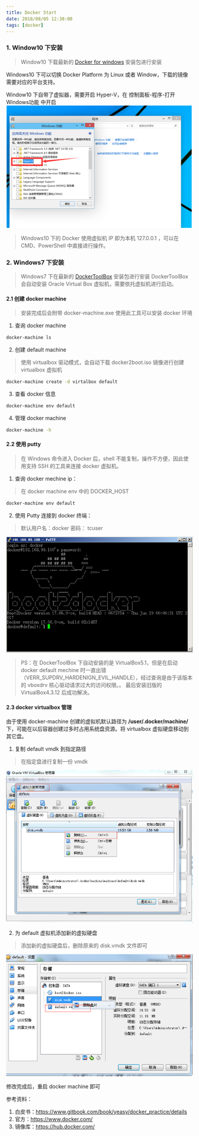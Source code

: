 ```yaml
---
title: Docker Start
date: 2018/08/05 12:30:00
tags: [docker]
---
```


### 1. Window10 下安装

> Window10 下载最新的 [Docker for windows](https://store.docker.com/editions/community/docker-ce-desktop-windows) 安装包进行安装

Windows10 下可以切换 Docker Platform 为 Linux 或者 Window，下载的镜像需要对应的平台支持。

Window10 下自带了虚拟器，需要开启 Hyper-V，在 控制面板-程序-打开Windows功能 中开启
![docker_hyperv](../../../../../images/docker_hyperv.png)

>Windows10 下的 Docker 使用虚拟机 IP 即为本机 127.0.0.1 ，可以在 CMD、PowerShell 中直接进行操作。

### 2. Windows7 下安装

> Windows7 下在最新的 [DockerToolBox](https://docs.docker.com/toolbox/toolbox_install_windows/) 安装包进行安装
DockerToolBox 会自动安装 Oracle Virtual Box 虚拟机，需要依托虚拟机进行启动。  

#### 2.1 创建 docker machine

> 安装完成后会附带 docker-machine.exe 使用此工具可以安装 docker 环境

1. 查询 docker machine

```bash
docker-machine ls
```

2. 创建 default machine

> 使用 virtualbox 驱动模式，会自动下载 docker2boot.iso 镜像进行创建 virtualbox 虚拟机

```bash
docker-machine create -d virtalbox default
```

3. 查看 docker 信息

```bash
docker-machine env default
```

4. 管理 docker machine

```bash
docker-machine -h
```


#### 2.2 使用 putty

> 在 Windows 命令进入 Docker 后，shell 不能复制，操作不方便，因此使用支持 SSH 的工具来连接 docker 虚拟机。

1. 查询 docker mechine ip：
> 在 docker machine env 中的 DOCKER_HOST 

```bash
docker-machine env default
```


2. 使用 Putty 连接到 docker 终端：

> 默认用户名：docker 密码： tcuser

![docker_cli](../../../../../images/docker_cli.png)


> PS：在 DockerToolBox 下自动安装的是 VirtualBox5.1，但是在启动 docker default mechine 时一直出错（VERR_SUPDRV_HARDENIGN_EVIL_HANDLE），经过查询是由于该版本的 vboxdrv 核心驱动请求过大的访问权限。。
最后安装旧版的 VirtualBox4.3.12 后成功解决。


#### 2.3 docker virtualbox 管理

由于使用 docker-machine 创建的虚拟机默认路径为 **/user/.docker/machine/** 下，可能在以后容器创建过多时占用系统盘资源。将 virtualbox 虚拟硬盘移动到其它盘。
1. 复制 default vmdk 到指定路径
> 在指定盘进行复制一份 vmdk 

![vbox_copy](../../../../../images/vbox_copy.png)

2. 为 default 虚拟机添加新的虚拟硬盘
>添加新的虚拟硬盘后，删除原来的 disk.vmdk 文件即可

![vbox_delete](../../../../../images/vbox_delete.png)

修改完成后，重启 docker machine 即可

参考资料：  
1. 白皮书：https://www.gitbook.com/book/yeasy/docker_practice/details
2. 官方：https://www.docker.com/
3. 镜像库：https://hub.docker.com/